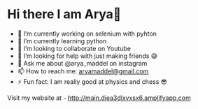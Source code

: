 # Hi there I am Arya👋

- 🔭 I’m currently working on selenium with pyhton
- 🌱 I’m currently learning python
- 👯 I’m looking to collaborate on Youtube
- 🤔 I’m looking for help with just making friends 😅
- 💬 Ask me about @arya_maddel on instagram
- 📫 How to reach me: aryamaddel@gmail.com
- ⚡ Fun fact: I am really good at physics and chess 😎

Visit my website at -
http://main.diea3dlxvxsx6.amplifyapp.com
